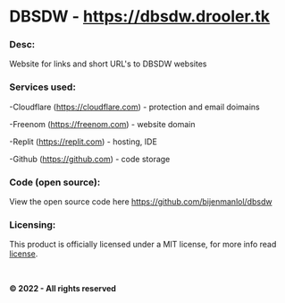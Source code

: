# DBSDW - https://dbsdw.drooler.tk

### Desc:

Website for links and short URL's to DBSDW websites


### Services used:

-Cloudflare (https://cloudflare.com) - protection and email doimains

-Freenom (https://freenom.com) - website domain

-Replit (https://replit.com) - hosting, IDE

-Github (https://github.com) - code storage


### Code (open source):

View the open source code here https://github.com/bijenmanlol/dbsdw


### Licensing:

This product is officially licensed under a MIT license, for more info read [license](https://github.com/bijenmanlol/dbsdw/blob/main/license).

&nbsp;

**&copy; 2022 - All rights reserved**
